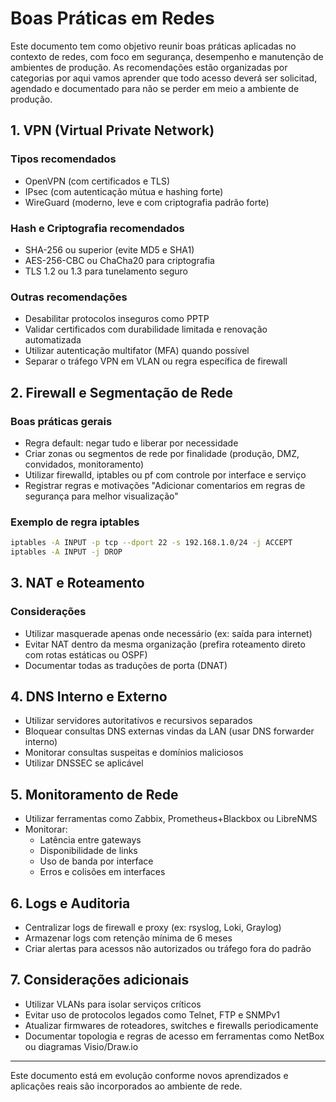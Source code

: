 # Boas Práticas em Redes

Este documento tem como objetivo reunir boas práticas aplicadas no contexto de redes, com foco em segurança, desempenho e manutenção de ambientes de produção. As recomendações estão organizadas por categorias por aqui vamos aprender que todo acesso deverá ser solicitad, agendado e documentado para não se perder em meio a ambiente de produção. 

## 1. VPN (Virtual Private Network)

### Tipos recomendados
- OpenVPN (com certificados e TLS)
- IPsec (com autenticação mútua e hashing forte)
- WireGuard (moderno, leve e com criptografia padrão forte)

### Hash e Criptografia recomendados
- SHA-256 ou superior (evite MD5 e SHA1)
- AES-256-CBC ou ChaCha20 para criptografia
- TLS 1.2 ou 1.3 para tunelamento seguro

### Outras recomendações
- Desabilitar protocolos inseguros como PPTP
- Validar certificados com durabilidade limitada e renovação automatizada
- Utilizar autenticação multifator (MFA) quando possível
- Separar o tráfego VPN em VLAN ou regra específica de firewall

## 2. Firewall e Segmentação de Rede

### Boas práticas gerais
- Regra default: negar tudo e liberar por necessidade
- Criar zonas ou segmentos de rede por finalidade (produção, DMZ, convidados, monitoramento)
- Utilizar firewalld, iptables ou pf com controle por interface e serviço
- Registrar regras e motivações "Adicionar comentarios em regras de segurança para melhor visualização"

### Exemplo de regra iptables
```bash
iptables -A INPUT -p tcp --dport 22 -s 192.168.1.0/24 -j ACCEPT
iptables -A INPUT -j DROP
```

## 3. NAT e Roteamento

### Considerações
- Utilizar masquerade apenas onde necessário (ex: saída para internet)
- Evitar NAT dentro da mesma organização (prefira roteamento direto com rotas estáticas ou OSPF)
- Documentar todas as traduções de porta (DNAT)

## 4. DNS Interno e Externo

- Utilizar servidores autoritativos e recursivos separados
- Bloquear consultas DNS externas vindas da LAN (usar DNS forwarder interno)
- Monitorar consultas suspeitas e domínios maliciosos
- Utilizar DNSSEC se aplicável

## 5. Monitoramento de Rede

- Utilizar ferramentas como Zabbix, Prometheus+Blackbox ou LibreNMS
- Monitorar:
  - Latência entre gateways
  - Disponibilidade de links
  - Uso de banda por interface
  - Erros e colisões em interfaces

## 6. Logs e Auditoria

- Centralizar logs de firewall e proxy (ex: rsyslog, Loki, Graylog)
- Armazenar logs com retenção mínima de 6 meses
- Criar alertas para acessos não autorizados ou tráfego fora do padrão

## 7. Considerações adicionais

- Utilizar VLANs para isolar serviços críticos
- Evitar uso de protocolos legados como Telnet, FTP e SNMPv1
- Atualizar firmwares de roteadores, switches e firewalls periodicamente
- Documentar topologia e regras de acesso em ferramentas como NetBox ou diagramas Visio/Draw.io

---

Este documento está em evolução conforme novos aprendizados e aplicações reais são incorporados ao ambiente de rede.